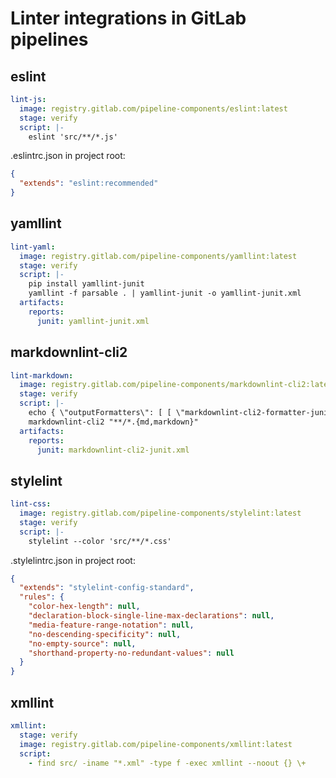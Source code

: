 # Linter integrations in GitLab pipelines

## eslint

```yaml
lint-js:
  image: registry.gitlab.com/pipeline-components/eslint:latest
  stage: verify
  script: |-
    eslint 'src/**/*.js'
```

.eslintrc.json in project root:

```json
{
  "extends": "eslint:recommended"
}
```

## yamllint

```yaml
lint-yaml:
  image: registry.gitlab.com/pipeline-components/yamllint:latest
  stage: verify
  script: |-
    pip install yamllint-junit
    yamllint -f parsable . | yamllint-junit -o yamllint-junit.xml
  artifacts:
    reports:
      junit: yamllint-junit.xml
```

## markdownlint-cli2

```yaml
lint-markdown:
  image: registry.gitlab.com/pipeline-components/markdownlint-cli2:latest
  stage: verify
  script: |-
    echo { \"outputFormatters\": [ [ \"markdownlint-cli2-formatter-junit\" ] ]} > .markdownlint-cli2.jsonc
    markdownlint-cli2 "**/*.{md,markdown}"
  artifacts:
    reports:
      junit: markdownlint-cli2-junit.xml
```

## stylelint

```yaml
lint-css:
  image: registry.gitlab.com/pipeline-components/stylelint:latest
  stage: verify
  script: |-
    stylelint --color 'src/**/*.css'
```

.stylelintrc.json in project root:

```json
{
  "extends": "stylelint-config-standard",
  "rules": {
    "color-hex-length": null,
    "declaration-block-single-line-max-declarations": null,
    "media-feature-range-notation": null,
    "no-descending-specificity": null,
    "no-empty-source": null,
    "shorthand-property-no-redundant-values": null
  }
}
```

## xmllint

```yaml
xmllint:
  stage: verify
  image: registry.gitlab.com/pipeline-components/xmllint:latest
  script:
    - find src/ -iname "*.xml" -type f -exec xmllint --noout {} \+
```

